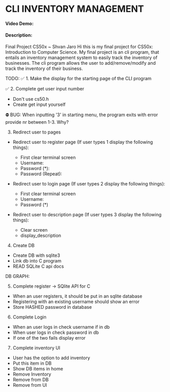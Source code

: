 # CLI INVENTORY MANAGEMENT
#### Video Demo: <URL HERE>
#### Description: 
Final Project CS50x ~ Shvan Jaro
Hi this is my final project for CS50x: Introduction to Computer Science.
My final project is an cli program, that entails an inventory management system to easily track the inventory of businesses. 
The cli program allows the user to add/remove/modify and track the inventory of their business.

TODO:
✅ 1. Make the display for the starting page of the CLI program 

✅ 2. Complete get user input number
- Don't use cs50.h
- Create get input yourself 

⛔ BUG: When inputting '3' in starting menu, the program exits with error provide
nr between 1-3. Why?

3. Redirect user to pages
- Redirect user to register page (If user types 1 display the following things):
    - First clear terminal screen
    - Username:
    - Password (*):
    - Password (Repeat): 

- Redirect user to login page (If user types 2 display the following things):
    - First clear terminal screen
    - Username:
    - Password (*)

- Redirect user to description page (If user types 3 display the following things):
    - Clear screen
    - display_description

4. Create DB
- Create DB with sqlite3
- Link db into C program
- READ SQLite C api docs

DB GRAPH: <link>

5. Complete register -> SQlite API for C
- When an user registers, it should be put in an sqlite database
- Registering with an existing username should show an error
- Store HASHED password in database

6. Complete Login 
- When an user logs in check username if in db
- When user logs in check password in db
- If one of the two fails display error

7. Complete inventory UI
- User has the option to add inventory
- Put this item in DB
- Show DB items in home 
- Remove Inventory
- Remove from DB
- Remove from UI

